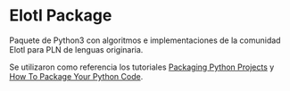 # Elotl Package

Paquete de Python3 con algoritmos e implementaciones de la comunidad Elotl para PLN de lenguas originaria.

Se utilizaron como referencia los tutoriales [Packaging Python Projects](https://packaging.python.org/tutorials/packaging-projects/) y [How To Package Your Python Code](https://python-packaging.readthedocs.io/en/latest/minimal.html).
